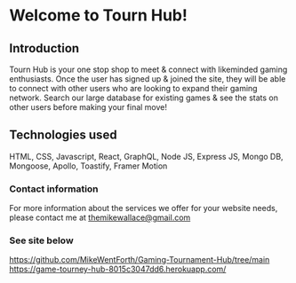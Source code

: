 # Welcome to Tourn Hub! #


## Introduction ##

Tourn Hub is your one stop shop to meet & connect with likeminded gaming enthusiasts. Once the user has signed up & joined the site, they will be able to connect with other users who are looking to expand their gaming network. Search our large database for existing games & see the stats on other users before making your final move! 

## Technologies used ##

HTML, CSS, Javascript, React, GraphQL, Node JS, Express JS, Mongo DB, Mongoose, Apollo, Toastify, Framer Motion

### Contact information ###

For more information about the services we offer for your website needs, please contact me at themikewallace@gmail.com


### See site below ###

https://github.com/MikeWentForth/Gaming-Tournament-Hub/tree/main
 https://game-tourney-hub-8015c3047dd6.herokuapp.com/